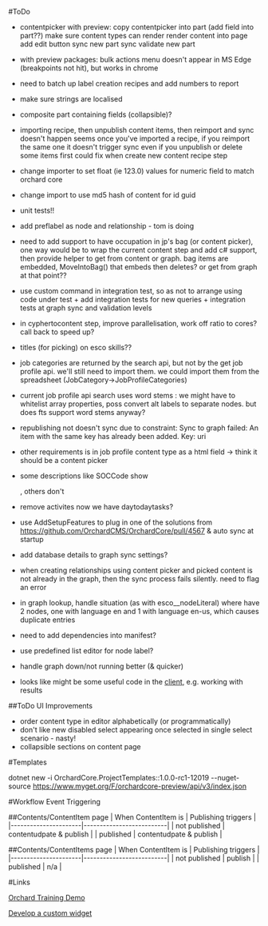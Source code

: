 #ToDo

* contentpicker with preview:
    copy contentpicker into part        (add field into part??)
    make sure content types can render
    render content into page
    add edit button
    sync new part
    sync validate new part

* with preview packages:
bulk actions menu doesn't appear in MS Edge (breakpoints not hit), but works in chrome

* need to batch up label creation recipes and add numbers to report
* make sure strings are localised
* composite part containing fields (collapsible)?
* importing recipe, then unpublish content items, then reimport and sync doesn't happen
seems once you've imported a recipe, if you reimport the same one it doesn't trigger sync even if you unpublish or delete some items first
could fix when create new content recipe step
* change importer to set float (ie 123.0) values for numeric field to match orchard core
* change import to use md5 hash of content for id guid
* unit tests!!
* add preflabel as node and relationship - tom is doing
* need to add support to have occupation in jp's bag (or content picker), one way would be to wrap the current content step and add c# support,
  then provide helper to get from content or graph. bag items are embedded, MoveIntoBag() that embeds then deletes? or get from graph at that point??
* use custom command in integration test, so as not to arrange using code under test + add integration tests for new queries + integration tests at graph sync and validation levels
* in cyphertocontent step, improve parallelisation, work off ratio to cores? call back to speed up?
* titles (for picking) on esco skills??

* job categories are returned by the search api, but not by the get job profile api. we'll still need to import them. we could import them from the spreadsheet (JobCategory->JobProfileCategories)
* current job profile api search uses word stems : we might have to whitelist array properties, poss convert alt labels to separate nodes. but does fts support word stems anyway?
* republishing not doesn't sync due to constraint:
    Sync to graph failed: An item with the same key has already been added. Key: uri
* other requirements is in job profile content type as a html field -> think it should be a content picker
* some descriptions like SOCCode show <p></p>, others don't
* remove activites now we have daytodaytasks?
* use AddSetupFeatures to plug in one of the solutions from https://github.com/OrchardCMS/OrchardCore/pull/4567 & auto sync at startup
* add database details to graph sync settings?
* when creating relationships using content picker and picked content is not already in the graph, then the sync process fails silently. need to flag an error
* in graph lookup, handle situation (as with esco__nodeLiteral) where have 2 nodes, one with language en and 1 with language en-us, which causes duplicate entries
* need to add dependencies into manifest?
* use predefined list editor for node label?
* handle graph down/not running better (& quicker)
* looks like might be some useful code in the [client](https://github.com/Readify/Neo4jClient), e.g. working with results

##ToDo UI Improvements

* order content type in editor alphabetically (or programmatically)
* don't like new disabled select appearing once selected in single select scenario - nasty!
* collapsible sections on content page

#Templates

dotnet new -i OrchardCore.ProjectTemplates::1.0.0-rc1-12019 --nuget-source https://www.myget.org/F/orchardcore-preview/api/v3/index.json

#Workflow Event Triggering

##Contents/ContentItem page
| When ContentItem is  | Publishing triggers      |
|----------------------|--------------------------|
| not published        | contentudpate & publish  |
| published            | contentudpate & publish  |

##Contents/ContentItems page
| When ContentItem is  | Publishing triggers      |
|----------------------|--------------------------|
| not published        | publish                  |
| published            | n/a                      |

#Links

[Orchard Training Demo](https://github.com/Lombiq/Orchard-Training-Demo-Module/blob/orchard-core/StartLearningHere.md)

[Develop a custom widget](https://www.davidhayden.me/blog/develop-a-custom-widget-in-orchard-core-cms)
